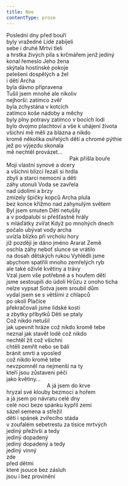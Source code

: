 ```yaml
---
title: Noe
contentType: prose
---
```


<section>

Poslední dny před bouří  
byly vražedné Lidé zabíjeli  
sebe i druhé Mrtví tleli  
a hrstka živých pila s krčmářem jenž jediný  
konal řemeslo Jeho žena  
skýtala hostinské pokoje  
pelešení dospělých a žel  
i dětí Archa  
byla dávno připravena  
Tušil jsem mnohé ale nikoliv  
nejhorší: zatímco zvěř  
byla zchystána v kotcích  
zatímco koše nádoby a měchy  
byly plny potravy zatímco v bocích lodi  
bylo dvojmo plachtoví a vše k uhájení života  
všichni mě měli za blázna a nikdo  
kromě několika osiřelých dětí a chromé pýthie  
jež po výjezdu skonala  
mě nechtěl provázet…  
                                          Pak přišla bouře  
Moji vlastní synové a dcery  
a všichni blízcí řezali si hrdla  
zbylí a starci nemocní a děti  
záhy utonuli Voda se zavřela  
nad údolími a brzy  
zmizely špičky kopců Archa plula  
bez konce křižmo nad zahynulým světem  
Byl jsem smuten Děti netušily  
a v podpalubí si přešťastně hrály  
s mláďátky zvířat Když po mnohých dnech  
počalo ubývat vody archa  
uvízla blízko při vrcholu hory  
jíž později je dáno jméno Ararat Země  
oschla záhy neboť slunce se vrátilo  
na dosah dětských rukou Vyhlédli jsme  
abychom spatřili mnoho zemřelých ryb  
ale také oživlé květiny a trávy  
Vzal jsem vše potřebné a s houfem dětí  
jsme sestoupili do údolí Hrůzu z onoho ticha  
nelze vypsat Sotva jsem sroubil dům  
vydal jsem se s většími z chlapců  
po okolí Plačíce  
překračovali jsme lidské kosti  
a zbytky příbytků Děti se ptaly  
Což nikdo netušil  
jak upevnit hráze což nikdo kromě tebe  
neznal jak stavět lodě což nikdo  
nechtěl žít což všichni  
chtěli zemřít nebo se báli  
bránit smrti a vposled  
což nikdo kromě tebe  
nevzpomněl na nejmenší na ty  
kteří jsou zůstaveni péči  
jako květiny…  
                           A já jsem do krve  
hryzal své klouby bezmocí a hořem  
a já jsem po návratu celé dny  
celé noci beze spánku kypřil zemi  
sázel semena a střežil  
děti i spánek zvířecího stáda  
v zoufalém sebetrestu za tisíce mrtvých  
jediný přeživší a tedy  
jediný dopadený  
jediný dopadený a tedy  
jediný vinný  
zde  
před dětmi  
které jsouce bez zásluh  
jsou i bez provinění

</section>
